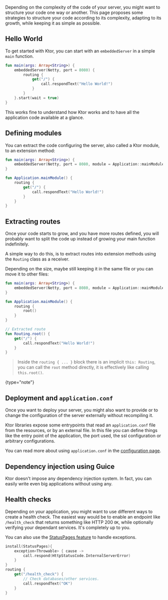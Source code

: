 [//]: # (title: Structure)
[//]: # (caption: Building Complex Servers)
[//]: # (category: servers)
[//]: # (permalink: /servers/structure.html)
[//]: # (keywords: routing, routes, structuring, growing, dependency injection, guice, external configuration,)

Depending on the complexity of the code of your server, you might want to structure your code
one way or another. This page proposes some strategies to structure your code according to its
complexity, adapting to its growth, while keeping it as simple as possible.





## Hello World

To get started with Ktor, you can start with an `embeddedServer` in a simple `main` function.

```kotlin
fun main(args: Array<String>) {
    embeddedServer(Netty, port = 8080) {
        routing {
            get("/") {
                call.respondText("Hello World!")
            }
        }
    }.start(wait = true)
}
```

This works fine to understand how Ktor works and to have all the application code available
at a glance.

## Defining modules

You can extract the code configuring the server, also called a Ktor module, to an extension method:

```kotlin
fun main(args: Array<String>) {
    embeddedServer(Netty, port = 8080, module = Application::mainModule).start(wait = true)
}

fun Application.mainModule() {
    routing {
        get("/") {
            call.respondText("Hello World!")
        }
    }
}
```

## Extracting routes

Once your code starts to grow, and you have more routes defined, you will probably want to split
the code up instead of growing your main function indefinitely.

A simple way to do this, is to extract routes into extension methods using the `Routing` class as a receiver.

Depending on the size, maybe still keeping it in the same file or you can move it to other files:

```kotlin
fun main(args: Array<String>) {
    embeddedServer(Netty, port = 8080, module = Application::mainModule).start(wait = true)
}

fun Application.mainModule() {
    routing {
        root()
    }
}

// Extracted route
fun Routing.root() {
    get("/") {
        call.respondText("Hello World!")
    }
}
```

>Inside the `routing { ... }` block there is an implicit `this: Routing`, you can call the `root` method directly,
>it is effectively like calling `this.root()`.
>
{type="note"}

## Deployment and `application.conf`

Once you want to deploy your server, you might also want to provide or to change the configuration of the server
externally without recompiling it.

Ktor libraries expose some entrypoints that read an `application.conf` file from the resources, or by an external
file. In this file you can define things like the entry point of the application, the port used, the ssl configuration
or arbitrary configurations.

You can read more about using `application.conf` in the [configuration page](/servers/configuration.html).


## Dependency injection using Guice

Ktor doesn't impose any dependency injection system. In fact, you can easily write even big applications
without using any.
## Health checks

Depending on your application, you might want to use different ways to create a health check.
The easiest way would be to enable an endpoint like `/health_check` that returns
something like HTTP 200 `OK`, while optionally verifying your dependant services.
It's completely up to you.

You can also use the [StatusPages feature](/servers/features/status-pages.html) to handle exceptions.

```kotlin
install(StatusPages){
    exception<Throwable> { cause ->
        call.respond(HttpStatusCode.InternalServerError)
    }
}
routing {
    get("/health_check") {
        // Check databases/other services.
        call.respondText("OK")
    }
}
```